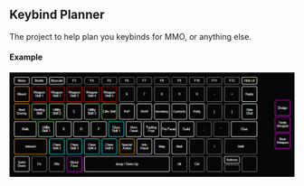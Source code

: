 ## Keybind Planner

The project to help plan you keybinds for MMO, or anything else.

#### Example

![Example planning](img/example.png)
